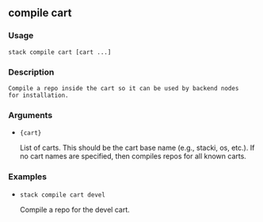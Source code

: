 ## compile cart

### Usage

`stack compile cart [cart ...]`

### Description


	Compile a repo inside the cart so it can be used by backend nodes
	for installation.
	
	

### Arguments

* `{cart}`

   List of carts. This should be the cart base name (e.g., stacki, os,
	etc.). If no cart names are specified, then compiles repos for all
	known carts.


### Examples

* `stack compile cart devel`

   Compile a repo for the devel cart.



